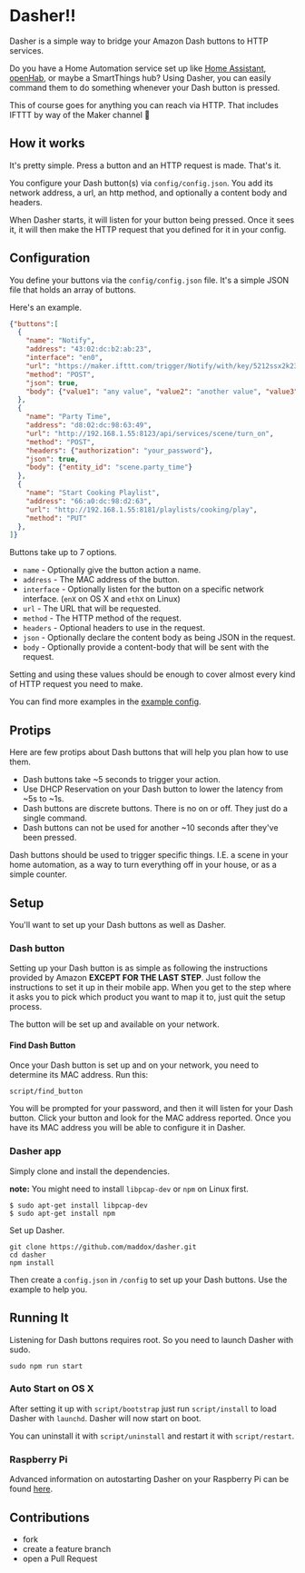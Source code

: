 # Dasher!!

Dasher is a simple way to bridge your Amazon Dash buttons to HTTP services.

Do you have a Home Automation service set up like [Home Assistant](https://home-assistant.io), [openHab](http://www.openhab.org), or
maybe a SmartThings hub? Using Dasher, you can easily command them to do
something whenever your Dash button is pressed.

This of course goes for anything you can reach via HTTP. That includes IFTTT by
way of the Maker channel :metal:

## How it works

It's pretty simple. Press a button and an HTTP request is made. That's it.

You configure your Dash button(s) via `config/config.json`. You add its network
address, a url, an http method, and optionally a content body and headers.

When Dasher starts, it will listen for your button being pressed. Once it sees
it, it will then make the HTTP request that you defined for it in your config.

## Configuration

You define your buttons via the `config/config.json` file. It's a simple JSON
file that holds an array of buttons.

Here's an example.

```json
{"buttons":[
  {
    "name": "Notify",
    "address": "43:02:dc:b2:ab:23",
    "interface": "en0",
    "url": "https://maker.ifttt.com/trigger/Notify/with/key/5212ssx2k23k2k",
    "method": "POST",
    "json": true,
    "body": {"value1": "any value", "value2": "another value", "value3": "wow, even more value"}
  },
  {
    "name": "Party Time",
    "address": "d8:02:dc:98:63:49",
    "url": "http://192.168.1.55:8123/api/services/scene/turn_on",
    "method": "POST",
    "headers": {"authorization": "your_password"},
    "json": true,
    "body": {"entity_id": "scene.party_time"}
  },
  {
    "name": "Start Cooking Playlist",
    "address": "66:a0:dc:98:d2:63",
    "url": "http://192.168.1.55:8181/playlists/cooking/play",
    "method": "PUT"
  },
]}
```

Buttons take up to 7 options.

* `name` - Optionally give the button action a name.
* `address` - The MAC address of the button.
* `interface` - Optionally listen for the button on a specific network interface. (`enX` on OS X and `ethX` on Linux)
* `url` - The URL that will be requested.
* `method` - The HTTP method of the request.
* `headers` - Optional headers to use in the request.
* `json` - Optionally declare the content body as being JSON in the request.
* `body` - Optionally provide a content-body that will be sent with the request.

Setting and using these values should be enough to cover almost every kind of
HTTP request you need to make.

You can find more examples in the [example config](/config/config.example.json).

## Protips

Here are few protips about Dash buttons that will help you plan how to use them.

* Dash buttons take ~5 seconds to trigger your action.
* Use DHCP Reservation on your Dash button to lower the latency from ~5s to ~1s.
* Dash buttons are discrete buttons. There is no on or off. They just do a
single command.
* Dash buttons can not be used for another ~10 seconds after they've been pressed.

Dash buttons should be used to trigger specific things. I.E. a scene in
your home automation, as a way to turn everything off in your house, or
as a simple counter.

## Setup

You'll want to set up your Dash buttons as well as Dasher.

### Dash button

Setting up your Dash button is as simple as following the instructions provided
by Amazon **EXCEPT FOR THE LAST STEP**. Just follow the instructions to set it
up in their mobile app. When you get to the step where it asks you to pick which
product you want to map it to, just quit the setup process.

The button will be set up and available on your network.

#### Find Dash Button

Once your Dash button is set up and on your network, you need to determine its
MAC address. Run this:

    script/find_button

You will be prompted for your password, and then it will listen for your Dash
button. Click your button and look for the MAC address reported. Once you have
its MAC address you will be able to configure it in Dasher.

### Dasher app

Simply clone and install the dependencies.

**note:** You might need to install `libpcap-dev` or `npm` on Linux first.

    $ sudo apt-get install libpcap-dev
    $ sudo apt-get install npm

Set up Dasher.

    git clone https://github.com/maddox/dasher.git
    cd dasher
    npm install

Then create a `config.json` in `/config` to set up your Dash buttons. Use the
example to help you.


## Running It

Listening for Dash buttons requires root. So you need to launch Dasher with sudo.

    sudo npm run start

### Auto Start on OS X

After setting it up with `script/bootstrap` just run `script/install` to load Dasher with `launchd`. Dasher will now start on boot.

You can uninstall it with `script/uninstall` and restart it with `script/restart`.

### Raspberry Pi
Advanced information on autostarting Dasher on your Raspberry Pi can be found [here](https://github.com/maddox/dasher/wiki/Running-Dasher-on-a-Raspberry-Pi-at-startup).     

## Contributions

* fork
* create a feature branch
* open a Pull Request
